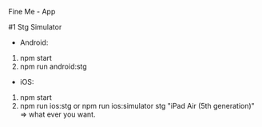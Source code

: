 Fine Me - App

#1 Stg Simulator

- Android:

1. npm start
2. npm run android:stg

- iOS:

1. npm start
2. npm run ios:stg or npm run ios:simulator stg "iPad Air (5th generation)" => what ever you want.
